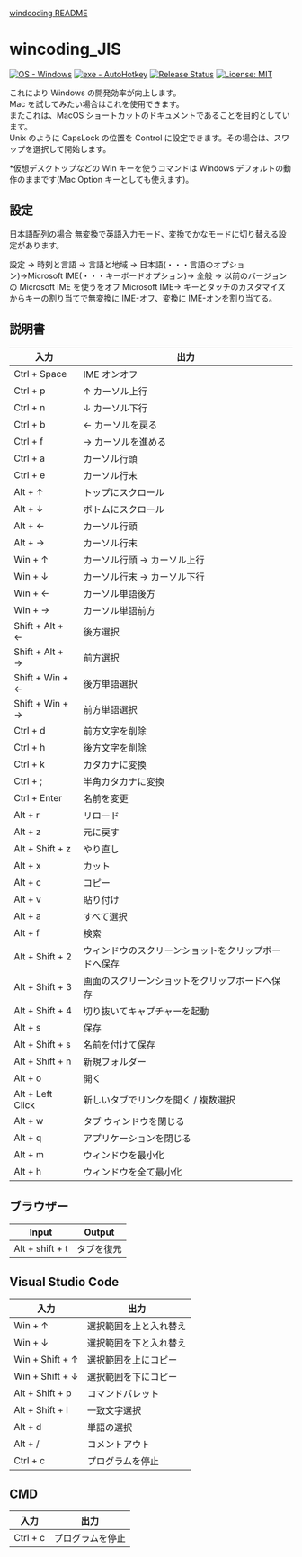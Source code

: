 [windcoding README](https://github.com/su-pull/windcoding/blob/main/README.md)

# wincoding_JIS

[![OS - Windows](https://img.shields.io/badge/OS-Windows-lightblue?logo=windows&logoColor=white)](https://www.microsoft.com/ "Go to Microsoft homepage") [![exe - AutoHotkey](https://img.shields.io/badge/exe-AutoHotkey-lightblue)](https://www.autohotkey.com/ "Go to AutoHotkey")
[![Release Status](https://img.shields.io/github/release/su-pull/windcoding?color=lightblue)](https://github.com/su-pull/windcoding/releases/latest)
[![License: MIT](https://img.shields.io/badge/License-MIT-lightblue)](https://opensource.org/licenses/MIT)

これにより Windows の開発効率が向上します。  
Mac を試してみたい場合はこれを使用できます。  
またこれは、MacOS ショートカットのドキュメントであることを目的としています。  
Unix のように CapsLock の位置を Control に設定できます。その場合は、スワップを選択して開始します。

\*仮想デスクトップなどの Win キーを使うコマンドは Windows デフォルトの動作のままです(Mac Option キーとしても使えます)。

## 設定

日本語配列の場合 無変換で英語入力モード、変換でかなモードに切り替える設定があります。

設定 → 時刻と言語 → 言語と地域 → 日本語(・・・言語のオプション)→Microsoft IME(・・・キーボードオプション)→ 全般 → 以前のバージョンの Microsoft IME を使うをオフ
Microsoft IME→ キーとタッチのカスタマイズからキーの割り当てで無変換に IME-オフ、変換に IME-オンを割り当てる。

## 説明書

| 入力             | 出力                                                 |
| ---------------- | ---------------------------------------------------- |
| Ctrl + Space     | IME オンオフ                                         |
| Ctrl + p         | ↑ カーソル上行                                       |
| Ctrl + n         | ↓ カーソル下行                                       |
| Ctrl + b         | ← カーソルを戻る                                     |
| Ctrl + f         | → カーソルを進める                                   |
| Ctrl + a         | カーソル行頭                                         |
| Ctrl + e         | カーソル行末                                         |
| Alt + ↑          | トップにスクロール                                   |
| Alt + ↓          | ボトムにスクロール                                   |
| Alt + ←          | カーソル行頭                                         |
| Alt + →          | カーソル行末                                         |
| Win + ↑          | カーソル行頭 → カーソル上行                          |
| Win + ↓          | カーソル行末 → カーソル下行                          |
| Win + ←          | カーソル単語後方                                     |
| Win + →          | カーソル単語前方                                     |
| Shift + Alt + ←  | 後方選択                                             |
| Shift + Alt + →  | 前方選択                                             |
| Shift + Win + ←  | 後方単語選択                                         |
| Shift + Win + →  | 前方単語選択                                         |
| Ctrl + d         | 前方文字を削除                                       |
| Ctrl + h         | 後方文字を削除                                       |
| Ctrl + k         | カタカナに変換                                       |
| Ctrl + ;         | 半角カタカナに変換                                   |
| Ctrl + Enter     | 名前を変更                                           |
| Alt + r          | リロード                                             |
| Alt + z          | 元に戻す                                             |
| Alt + Shift + z  | やり直し                                             |
| Alt + x          | カット                                               |
| Alt + c          | コピー                                               |
| Alt + v          | 貼り付け                                             |
| Alt + a          | すべて選択                                           |
| Alt + f          | 検索                                                 |
| Alt + Shift + 2  | ウィンドウのスクリーンショットをクリップボードへ保存 |
| Alt + Shift + 3  | 画面のスクリーンショットをクリップボードへ保存       |
| Alt + Shift + 4  | 切り抜いてキャプチャーを起動                         |
| Alt + s          | 保存                                                 |
| Alt + Shift + s  | 名前を付けて保存                                     |
| Alt + Shift + n  | 新規フォルダー                                       |
| Alt + o          | 開く                                                 |
| Alt + Left Click | 新しいタブでリンクを開く / 複数選択                  |
| Alt + w          | タブ ウィンドウを閉じる                              |
| Alt + q          | アプリケーションを閉じる                             |
| Alt + m          | ウィンドウを最小化                                   |
| Alt + h          | ウィンドウを全て最小化                               |

## ブラウザー

| Input           | Output     |
| --------------- | ---------- |
| Alt + shift + t | タブを復元 |

## Visual Studio Code

| 入力            | 出力                   |
| --------------- | ---------------------- |
| Win + ↑         | 選択範囲を上と入れ替え |
| Win + ↓         | 選択範囲を下と入れ替え |
| Win + Shift + ↑ | 選択範囲を上にコピー   |
| Win + Shift + ↓ | 選択範囲を下にコピー   |
| Alt + Shift + p | コマンドパレット       |
| Alt + Shift + l | 一致文字選択           |
| Alt + d         | 単語の選択             |
| Alt + /         | コメントアウト         |
| Ctrl + c        | プログラムを停止       |

## CMD

| 入力     | 出力             |
| -------- | ---------------- |
| Ctrl + c | プログラムを停止 |
